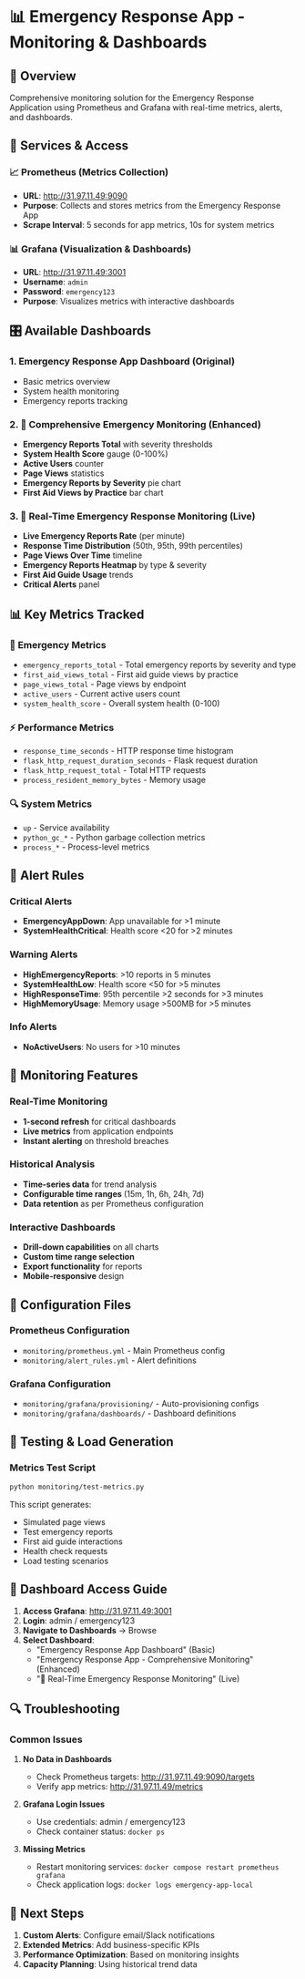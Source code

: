 # 📊 Emergency Response App - Monitoring & Dashboards

## 🎯 Overview
Comprehensive monitoring solution for the Emergency Response Application using Prometheus and Grafana with real-time metrics, alerts, and dashboards.

## 🔧 Services & Access

### 📈 **Prometheus** (Metrics Collection)
- **URL**: http://31.97.11.49:9090
- **Purpose**: Collects and stores metrics from the Emergency Response App
- **Scrape Interval**: 5 seconds for app metrics, 10s for system metrics

### 📊 **Grafana** (Visualization & Dashboards)
- **URL**: http://31.97.11.49:3001
- **Username**: `admin`
- **Password**: `emergency123`
- **Purpose**: Visualizes metrics with interactive dashboards

## 🎛️ Available Dashboards

### 1. **Emergency Response App Dashboard** (Original)
- Basic metrics overview
- System health monitoring
- Emergency reports tracking

### 2. **🚨 Comprehensive Emergency Monitoring** (Enhanced)
- **Emergency Reports Total** with severity thresholds
- **System Health Score** gauge (0-100%)
- **Active Users** counter
- **Page Views** statistics
- **Emergency Reports by Severity** pie chart
- **First Aid Views by Practice** bar chart

### 3. **🔴 Real-Time Emergency Response Monitoring** (Live)
- **Live Emergency Reports Rate** (per minute)
- **Response Time Distribution** (50th, 95th, 99th percentiles)
- **Page Views Over Time** timeline
- **Emergency Reports Heatmap** by type & severity
- **First Aid Guide Usage** trends
- **Critical Alerts** panel

## 📊 Key Metrics Tracked

### 🚨 Emergency Metrics
- `emergency_reports_total` - Total emergency reports by severity and type
- `first_aid_views_total` - First aid guide views by practice
- `page_views_total` - Page views by endpoint
- `active_users` - Current active users count
- `system_health_score` - Overall system health (0-100)

### ⚡ Performance Metrics
- `response_time_seconds` - HTTP response time histogram
- `flask_http_request_duration_seconds` - Flask request duration
- `flask_http_request_total` - Total HTTP requests
- `process_resident_memory_bytes` - Memory usage

### 🔍 System Metrics
- `up` - Service availability
- `python_gc_*` - Python garbage collection metrics
- `process_*` - Process-level metrics

## 🚨 Alert Rules

### Critical Alerts
- **EmergencyAppDown**: App unavailable for >1 minute
- **SystemHealthCritical**: Health score <20 for >2 minutes

### Warning Alerts
- **HighEmergencyReports**: >10 reports in 5 minutes
- **SystemHealthLow**: Health score <50 for >5 minutes
- **HighResponseTime**: 95th percentile >2 seconds for >3 minutes
- **HighMemoryUsage**: Memory usage >500MB for >5 minutes

### Info Alerts
- **NoActiveUsers**: No users for >10 minutes

## 🎯 Monitoring Features

### Real-Time Monitoring
- **1-second refresh** for critical dashboards
- **Live metrics** from application endpoints
- **Instant alerting** on threshold breaches

### Historical Analysis
- **Time-series data** for trend analysis
- **Configurable time ranges** (15m, 1h, 6h, 24h, 7d)
- **Data retention** as per Prometheus configuration

### Interactive Dashboards
- **Drill-down capabilities** on all charts
- **Custom time range selection**
- **Export functionality** for reports
- **Mobile-responsive** design

## 🔧 Configuration Files

### Prometheus Configuration
- `monitoring/prometheus.yml` - Main Prometheus config
- `monitoring/alert_rules.yml` - Alert definitions

### Grafana Configuration
- `monitoring/grafana/provisioning/` - Auto-provisioning configs
- `monitoring/grafana/dashboards/` - Dashboard definitions

## 🧪 Testing & Load Generation

### Metrics Test Script
```bash
python monitoring/test-metrics.py
```

This script generates:
- Simulated page views
- Test emergency reports
- First aid guide interactions
- Health check requests
- Load testing scenarios

## 📱 Dashboard Access Guide

1. **Access Grafana**: http://31.97.11.49:3001
2. **Login**: admin / emergency123
3. **Navigate to Dashboards** → Browse
4. **Select Dashboard**:
   - "Emergency Response App Dashboard" (Basic)
   - "Emergency Response App - Comprehensive Monitoring" (Enhanced)
   - "🚨 Real-Time Emergency Response Monitoring" (Live)

## 🔍 Troubleshooting

### Common Issues
1. **No Data in Dashboards**
   - Check Prometheus targets: http://31.97.11.49:9090/targets
   - Verify app metrics: http://31.97.11.49/metrics

2. **Grafana Login Issues**
   - Use credentials: admin / emergency123
   - Check container status: `docker ps`

3. **Missing Metrics**
   - Restart monitoring services: `docker compose restart prometheus grafana`
   - Check application logs: `docker logs emergency-app-local`

## 🚀 Next Steps

1. **Custom Alerts**: Configure email/Slack notifications
2. **Extended Metrics**: Add business-specific KPIs
3. **Performance Optimization**: Based on monitoring insights
4. **Capacity Planning**: Using historical trend data
